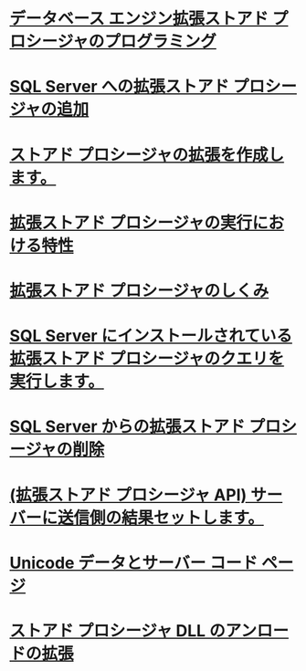 # [データベース エンジン拡張ストアド プロシージャのプログラミング](database-engine-extended-stored-procedures-programming.md)
# [SQL Server への拡張ストアド プロシージャの追加](adding-an-extended-stored-procedure-to-sql-server.md)
# [ストアド プロシージャの拡張を作成します。](creating-extended-stored-procedures.md)
# [拡張ストアド プロシージャの実行における特性](execution-characteristics-of-extended-stored-procedures.md)
# [拡張ストアド プロシージャのしくみ](how-extended-stored-procedures-work.md)
# [SQL Server にインストールされている拡張ストアド プロシージャのクエリを実行します。](querying-extended-stored-procedures-installed-in-sql-server.md)
# [SQL Server からの拡張ストアド プロシージャの削除](removing-an-extended-stored-procedure-from-sql-server.md)
# [(拡張ストアド プロシージャ API) サーバーに送信側の結果セットします。](sending-result-sets-to-the-server-extended-stored-procedure-api.md)
# [Unicode データとサーバー コード ページ](unicode-data-and-server-code-pages.md)
# [ストアド プロシージャ DLL のアンロードの拡張](unloading-an-extended-stored-procedure-dll.md)
